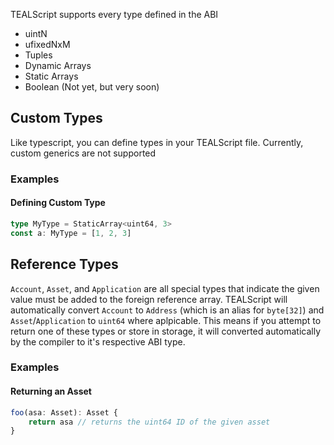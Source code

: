 TEALScript supports every type defined in the ABI

* uintN
* ufixedNxM
* Tuples
* Dynamic Arrays
* Static Arrays
* Boolean (Not yet, but very soon)

## Custom Types

Like typescript, you can define types in your TEALScript file. Currently, custom generics are not supported

### Examples

#### Defining Custom Type
```ts
type MyType = StaticArray<uint64, 3>
const a: MyType = [1, 2, 3]
```

## Reference Types

`Account`, `Asset`, and `Application` are all special types that indicate the given value must be added to the foreign reference array. TEALScript will automatically convert `Account` to `Address` (which is an alias for `byte[32]`) and `Asset`/`Application` to `uint64` where aplpicable. This means if you attempt to return one of these types or store in storage, it will converted automatically by the compiler to it's respective ABI type.

### Examples

#### Returning an Asset
```ts
foo(asa: Asset): Asset {
    return asa // returns the uint64 ID of the given asset
}
```